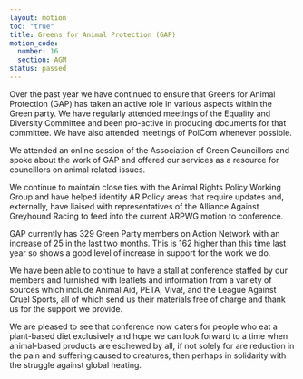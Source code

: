```yaml
---
layout: motion
toc: "true"
title: Greens for Animal Protection (GAP)
motion_code:
  number: 16
  section: AGM
status: passed
---
```

Over the past year we have continued to ensure that Greens for Animal Protection (GAP) has taken an active role in various aspects within the Green party.   We have regularly attended meetings of the Equality and Diversity Committee and been pro-active in producing documents for that committee. We have also attended meetings of PolCom whenever possible.

We attended an online session of the Association of Green Councillors and spoke about the work of GAP and offered our services as a resource for councillors on animal related issues.

We continue to maintain close ties with the Animal Rights Policy Working Group and have helped identify AR Policy areas that require updates and, externally, have liaised with representatives of the Alliance Against Greyhound Racing to feed into the current ARPWG motion to conference.

GAP currently has 329 Green Party members on Action Network with an increase of 25 in the last two months.  This is 162 higher than this time last year so shows a good level of increase in support for the work we do.

We have been able to continue to have a stall at conference staffed by our members and furnished with leaflets and information from a variety of sources which include Animal Aid, PETA, Viva!, and the League Against Cruel Sports, all of which send us their materials free of charge and thank us for the support we provide.

We are pleased to see that conference now caters for people who eat a plant-based diet exclusively and hope we can look forward to a time when animal-based products are eschewed by all, if not solely for are reduction in the pain and suffering caused to creatures, then perhaps in solidarity with the struggle against global heating.